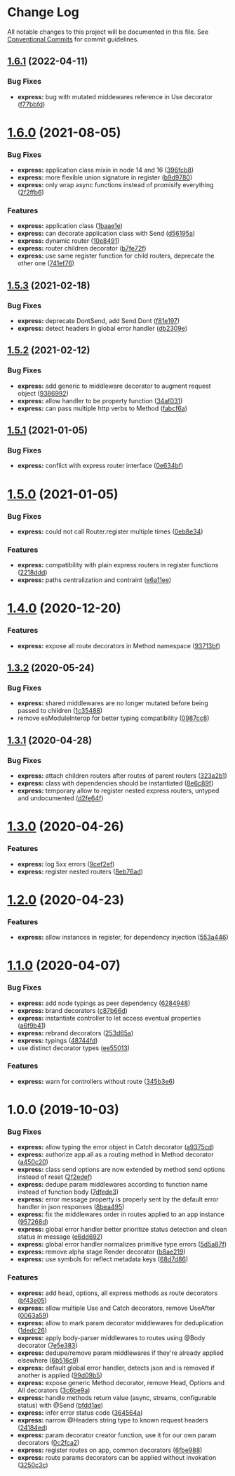 # Change Log

All notable changes to this project will be documented in this file.
See [Conventional Commits](https://conventionalcommits.org) for commit guidelines.

## [1.6.1](https://github.com/jeremyben/reflet/tree/master/express/compare/@reflet/express@1.6.0...@reflet/express@1.6.1) (2022-04-11)


### Bug Fixes

* **express:** bug with mutated middewares reference in Use decorator ([f77bbfd](https://github.com/jeremyben/reflet/tree/master/express/commit/f77bbfd))





# [1.6.0](https://github.com/jeremyben/reflet/tree/master/express/compare/@reflet/express@1.5.3...@reflet/express@1.6.0) (2021-08-05)


### Bug Fixes

* **express:** application class mixin in node 14 and 16 ([396fcb8](https://github.com/jeremyben/reflet/tree/master/express/commit/396fcb85a9c7d948f8fde131fe8c28f6f06d295d))
* **express:** more flexible union signature in register ([b9d9780](https://github.com/jeremyben/reflet/tree/master/express/commit/b9d9780412d07ef0eb2221aa9646e6bc9bb85783))
* **express:** only wrap async functions instead of promisify everything ([2f2ffb6](https://github.com/jeremyben/reflet/tree/master/express/commit/2f2ffb6b5d1501d377af75832577a74be1673e8c))


### Features

* **express:** application class ([1baae1e](https://github.com/jeremyben/reflet/tree/master/express/commit/1baae1eff5570f2f0033a2a12a0a60b974566a5d))
* **express:** can decorate application class with Send ([d56195a](https://github.com/jeremyben/reflet/tree/master/express/commit/d56195a491a3f656b65a91dc59d28ff8031e950f))
* **express:** dynamic router ([10e8491](https://github.com/jeremyben/reflet/tree/master/express/commit/10e84917ed08fe1e81e57d6fa89e79faa0e4c70b))
* **express:** router children decorator ([b7fe72f](https://github.com/jeremyben/reflet/tree/master/express/commit/b7fe72f83b1509189b974f23b590816c30a6bea9))
* **express:** use same register function for child routers, deprecate the other one ([741ef76](https://github.com/jeremyben/reflet/tree/master/express/commit/741ef76dc1aa2d1fa404c0a03de759932eb7bba5))





## [1.5.3](https://github.com/jeremyben/reflet/tree/master/express/compare/@reflet/express@1.5.2...@reflet/express@1.5.3) (2021-02-18)


### Bug Fixes

* **express:** deprecate DontSend, add Send.Dont ([f81e197](https://github.com/jeremyben/reflet/tree/master/express/commit/f81e197))
* **express:** detect headers in global error handler ([db2309e](https://github.com/jeremyben/reflet/tree/master/express/commit/db2309e))





## [1.5.2](https://github.com/jeremyben/reflet/tree/master/express/compare/@reflet/express@1.5.1...@reflet/express@1.5.2) (2021-02-12)


### Bug Fixes

* **express:** add generic to middleware decorator to augment request object ([9386992](https://github.com/jeremyben/reflet/tree/master/express/commit/9386992))
* **express:** allow handler to be property function ([34af031](https://github.com/jeremyben/reflet/tree/master/express/commit/34af031))
* **express:** can pass multiple http verbs to Method ([fabcf6a](https://github.com/jeremyben/reflet/tree/master/express/commit/fabcf6a))





## [1.5.1](https://github.com/jeremyben/reflet/tree/master/express/compare/@reflet/express@1.5.0...@reflet/express@1.5.1) (2021-01-05)


### Bug Fixes

* **express:** conflict with express router interface ([0e634bf](https://github.com/jeremyben/reflet/tree/master/express/commit/0e634bf))





# [1.5.0](https://github.com/jeremyben/reflet/tree/master/express/compare/@reflet/express@1.4.0...@reflet/express@1.5.0) (2021-01-05)


### Bug Fixes

* **express:** could not call Router.register multiple times ([0eb8e34](https://github.com/jeremyben/reflet/tree/master/express/commit/0eb8e34))


### Features

* **express:** compatibility with plain express routers in register functions ([2218ddd](https://github.com/jeremyben/reflet/tree/master/express/commit/2218ddd))
* **express:** paths centralization and contraint ([e6a11ee](https://github.com/jeremyben/reflet/tree/master/express/commit/e6a11ee))





# [1.4.0](https://github.com/jeremyben/reflet/tree/master/express/compare/@reflet/express@1.3.2...@reflet/express@1.4.0) (2020-12-20)


### Features

* **express:** expose all route decorators in Method namespace ([93713bf](https://github.com/jeremyben/reflet/tree/master/express/commit/93713bf))





## [1.3.2](https://github.com/jeremyben/reflet/tree/master/express/compare/@reflet/express@1.3.1...@reflet/express@1.3.2) (2020-05-24)


### Bug Fixes

* **express:** shared middlewares are no longer mutated before being passed to children ([1c35488](https://github.com/jeremyben/reflet/tree/master/express/commit/1c35488))
* remove esModuleInterop for better typing compatibility ([0987cc8](https://github.com/jeremyben/reflet/tree/master/express/commit/0987cc8))





## [1.3.1](https://github.com/jeremyben/reflet/tree/master/express/compare/@reflet/express@1.3.0...@reflet/express@1.3.1) (2020-04-28)


### Bug Fixes

* **express:** attach children routers after routes of parent routers ([323a2b1](https://github.com/jeremyben/reflet/tree/master/express/commit/323a2b1))
* **express:** class with dependencies should be instantiated ([8e6c89f](https://github.com/jeremyben/reflet/tree/master/express/commit/8e6c89f))
* **express:** temporary allow to register nested express routers, untyped and undocumented ([d2fe64f](https://github.com/jeremyben/reflet/tree/master/express/commit/d2fe64f))





# [1.3.0](https://github.com/jeremyben/reflet/tree/master/express/compare/@reflet/express@1.2.0...@reflet/express@1.3.0) (2020-04-26)


### Features

* **express:** log 5xx errors ([9cef2ef](https://github.com/jeremyben/reflet/tree/master/express/commit/9cef2ef))
* **express:** register nested routers ([8eb76ad](https://github.com/jeremyben/reflet/tree/master/express/commit/8eb76ad))





# [1.2.0](https://github.com/jeremyben/reflet/tree/master/express/compare/@reflet/express@1.1.0...@reflet/express@1.2.0) (2020-04-23)


### Features

* **express:** allow instances in register, for dependency injection ([553a446](https://github.com/jeremyben/reflet/tree/master/express/commit/553a446))





# [1.1.0](https://github.com/jeremyben/reflet/tree/master/express/compare/@reflet/express@1.0.0...@reflet/express@1.1.0) (2020-04-07)


### Bug Fixes

* **express:** add node typings as peer dependency ([6284948](https://github.com/jeremyben/reflet/tree/master/express/commit/6284948))
* **express:** brand decorators ([c87b66d](https://github.com/jeremyben/reflet/tree/master/express/commit/c87b66d))
* **express:** instantiate controller to let access eventual properties ([a6f9b41](https://github.com/jeremyben/reflet/tree/master/express/commit/a6f9b41))
* **express:** rebrand decorators ([253d65a](https://github.com/jeremyben/reflet/tree/master/express/commit/253d65a))
* **express:** typings ([48744fd](https://github.com/jeremyben/reflet/tree/master/express/commit/48744fd))
* use distinct decorator types ([ee55013](https://github.com/jeremyben/reflet/tree/master/express/commit/ee55013))


### Features

* **express:** warn for controllers without route ([345b3e6](https://github.com/jeremyben/reflet/tree/master/express/commit/345b3e6))





# 1.0.0 (2019-10-03)


### Bug Fixes

* **express:** allow typing the error object in Catch decorator ([a9375cd](https://github.com/jeremyben/reflet/tree/master/express/commit/a9375cd))
* **express:** authorize app.all as a routing method in Method decorator ([a450c20](https://github.com/jeremyben/reflet/tree/master/express/commit/a450c20))
* **express:** class send options are now extended by method send options instead of reset ([2f2edef](https://github.com/jeremyben/reflet/tree/master/express/commit/2f2edef))
* **express:** dedupe param middlewares according to function name instead of function body ([7dfede3](https://github.com/jeremyben/reflet/tree/master/express/commit/7dfede3))
* **express:** error message property is properly sent by the default error handler in json responses ([8bea495](https://github.com/jeremyben/reflet/tree/master/express/commit/8bea495))
* **express:** fix the middlewares order in routes applied to an app instance ([957268d](https://github.com/jeremyben/reflet/tree/master/express/commit/957268d))
* **express:** global error handler better prioritize status detection and clean status in message ([e6dd692](https://github.com/jeremyben/reflet/tree/master/express/commit/e6dd692))
* **express:** global error handler normalizes primitive type errors ([5d5a87f](https://github.com/jeremyben/reflet/tree/master/express/commit/5d5a87f))
* **express:** remove alpha stage Render decorator ([b8ae219](https://github.com/jeremyben/reflet/tree/master/express/commit/b8ae219))
* **express:** use symbols for reflect metadata keys ([68d7d86](https://github.com/jeremyben/reflet/tree/master/express/commit/68d7d86))


### Features

* **express:** add head, options, all express methods as route decorators ([bf43e05](https://github.com/jeremyben/reflet/tree/master/express/commit/bf43e05))
* **express:** allow multiple Use and Catch decorators, remove UseAfter ([0063a59](https://github.com/jeremyben/reflet/tree/master/express/commit/0063a59))
* **express:** allow to mark param decorator middlewares for deduplication ([1dedc26](https://github.com/jeremyben/reflet/tree/master/express/commit/1dedc26))
* **express:** apply body-parser middlewares to routes using @Body decorator ([7e5e383](https://github.com/jeremyben/reflet/tree/master/express/commit/7e5e383))
* **express:** dedupe/remove param middlewares if they're already applied elsewhere ([6b516c9](https://github.com/jeremyben/reflet/tree/master/express/commit/6b516c9))
* **express:** default global error handler, detects json and is removed if another is applied ([99d09b5](https://github.com/jeremyben/reflet/tree/master/express/commit/99d09b5))
* **express:** expose generic Method decorator, remove Head, Options and All decorators ([3c6be9a](https://github.com/jeremyben/reflet/tree/master/express/commit/3c6be9a))
* **express:** handle methods return value (async, streams, configurable status) with @Send ([bfdd1ae](https://github.com/jeremyben/reflet/tree/master/express/commit/bfdd1ae))
* **express:** infer error status code ([364564a](https://github.com/jeremyben/reflet/tree/master/express/commit/364564a))
* **express:** narrow @Headers string type to known request headers ([24184ed](https://github.com/jeremyben/reflet/tree/master/express/commit/24184ed))
* **express:** param decorator creator function, use it for our own param decorators ([0c2fca2](https://github.com/jeremyben/reflet/tree/master/express/commit/0c2fca2))
* **express:** register routes on app, common decorators ([6fbe988](https://github.com/jeremyben/reflet/tree/master/express/commit/6fbe988))
* **express:** route params decorators can be applied without invokation ([3250c3c](https://github.com/jeremyben/reflet/tree/master/express/commit/3250c3c))
